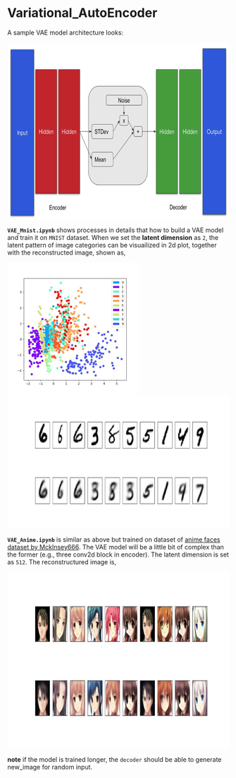 # Variational_AutoEncoder

A sample VAE model architecture looks:

<img src='imgs/vae_overview.png' width="600" height="400" >

**`VAE_Mnist.ipynb`** shows processes in details that how to build a VAE model and train it on `MNIST` dataset.
When we set the **latent dimension** as `2`, the latent pattern of image categories can be visuailized in 2d plot, together with the reconstructed image, shown as, 
<p float="left">
<img src='imgs/mnist_reconstructed.jpg' width="300" height="300">
<img src='imgs/mnist_reconstructure.jpg' width="600" height="300">
</p>

**`VAE_Anime.ipynb`** is similar as above but trained on dataset of [anime faces dataset by MckInsey666](https://github.com/bchao1/Anime-Face-Dataset). The VAE model will be a little bit of complex than the former (e.g., three conv2d block in encoder). The latent dimension is set as `512`. The reconstructured image is,

<img src='imgs/anime_reconstructed.jpg' width="1000" height="400">

**note** if the model is trained longer, the `decoder` should be able to generate new_image for random input.
